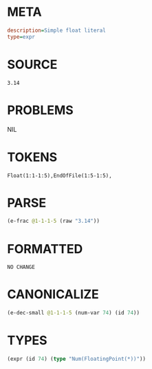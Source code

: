 # META
~~~ini
description=Simple float literal
type=expr
~~~
# SOURCE
~~~roc
3.14
~~~
# PROBLEMS
NIL
# TOKENS
~~~zig
Float(1:1-1:5),EndOfFile(1:5-1:5),
~~~
# PARSE
~~~clojure
(e-frac @1-1-1-5 (raw "3.14"))
~~~
# FORMATTED
~~~roc
NO CHANGE
~~~
# CANONICALIZE
~~~clojure
(e-dec-small @1-1-1-5 (num-var 74) (id 74))
~~~
# TYPES
~~~clojure
(expr (id 74) (type "Num(FloatingPoint(*))"))
~~~